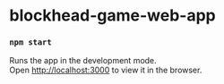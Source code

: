 # blockhead-game-web-app

### `npm start`

Runs the app in the development mode.\
Open [http://localhost:3000](http://localhost:3000) to view it in the browser.
